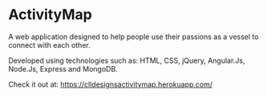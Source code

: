 # ActivityMap

A web application designed to help people use their passions as a vessel to connect with each other.

Developed using technologies such as: HTML, CSS, jQuery, Angular.Js, Node.Js, Express and MongoDB.

Check it out at:
https://clldesignsactivitymap.herokuapp.com/
